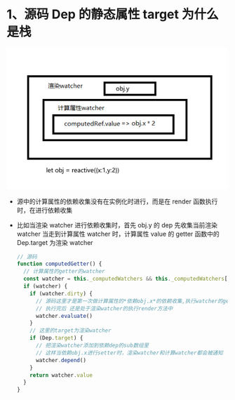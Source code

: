 # 1、源码 Dep 的静态属性 target 为什么是栈

![](./img/%E5%B5%8C%E5%A5%97watcher.jpg)

- 源中的计算属性的依赖收集没有在实例化时进行，而是在 render 函数执行时，在进行依赖收集
- 比如当渲染 watcher 进行依赖收集时，首先 obj.y 的 dep 先收集当前渲染 watcher
  当走到计算属性 watcher 时，计算属性 value 的 getter 函数中的 Dep.target 为渲染 watcher

  ```javascript
  // 源码
  function computedGetter() {
    // 计算属性的getter的watcher
    const watcher = this._computedWatchers && this._computedWatchers[key]
    if (watcher) {
      if (watcher.dirty) {
        // 源码这里才是第一次做计算属性的*依赖obj.x*的依赖收集,执行watcher的get方法
        // 执行完后 还是处于渲染watcher的执行render方法中
        watcher.evaluate()
      }
      // 这里的target为渲染watcher
      if (Dep.target) {
        // 把渲染watcher添加到依赖dep的sub数组里
        // 这样当依赖obj.x进行setter时，渲染watcher和计算watcher都会被通知
        watcher.depend()
      }
      return watcher.value
    }
  }
  ```
